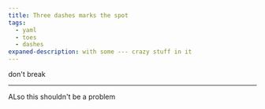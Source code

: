 ```yaml
---
title: Three dashes marks the spot
tags:
  - yaml
  - toes
  - dashes
expaned-description: with some --- crazy stuff in it
---
```


don't break

---

ALso this shouldn't be a problem
